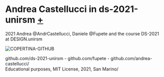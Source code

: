 # Andrea Castellucci in ds-2021-unirsm [+](https://github.com/ds-2021-unirsm)

2021 Andrea @AndrCastellucci, Daniele @Fupete and the course DS-2021 at DESIGN.unirsm

![COPERTINA-GITHUB](https://user-images.githubusercontent.com/75098849/122634848-f7963480-d0e0-11eb-9c44-65ec1fa9b12f.jpg)

github.com/ds-2021-unirsm - github.com/fupete - github.com/andrea-castellucci/ \
Educational purposes, MIT License, 2021, San Marino/
